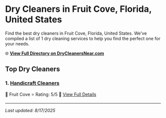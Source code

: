 # Dry Cleaners in Fruit Cove, Florida, United States

Find the best dry cleaners in Fruit Cove, Florida, United States. We've compiled a list of 1 dry cleaning services to help you find the perfect one for your needs.

🌐 **[View Full Directory on DryCleanersNear.com](https://drycleanersnear.com/city/US/Florida/Fruit%20Cove)**

## Top Dry Cleaners

### 1. [Handicraft Cleaners](https://drycleanersnear.com/dryCleaner/687c4dd7c1c8e3af4d07fc7b/handicraft-cleaners)
📍 Fruit Cove
⭐ Rating: 5/5
🔗 [View Full Details](https://drycleanersnear.com/dryCleaner/687c4dd7c1c8e3af4d07fc7b/handicraft-cleaners)


---

*Last updated: 8/17/2025*

